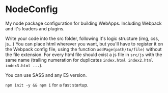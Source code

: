 # NodeConfig
My node package configuration for building WebApps. Including Webpack and it's loaders and plugins.

Write your code into the src folder, following it's logic structure (img, css, js...)
You can place html wherever you want, but you'll have to register it on the Webpack config file, using the function `addPage(path/to/file)` without the file extension. For every html file should exist a js file in `src/js` with the same name (trailing numeration for duplicates `index.html index2.html index3.html ...`).

You can use SASS and any ES version.

`npm init -y && npm i` for a fast startup.
